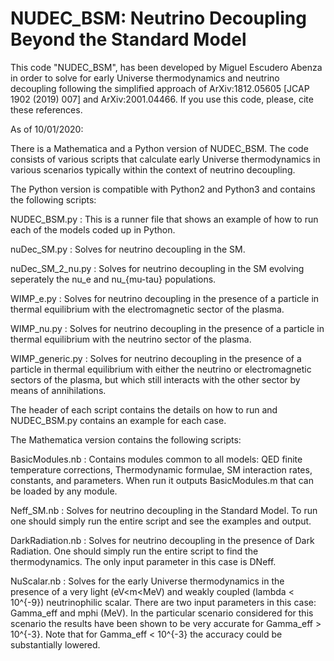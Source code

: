 # NUDEC_BSM: Neutrino Decoupling Beyond the Standard Model

This code "NUDEC_BSM", has been developed by Miguel Escudero Abenza in order to solve for early Universe thermodynamics and neutrino decoupling following the simplified approach of ArXiv:1812.05605 [JCAP 1902 (2019) 007] and ArXiv:2001.04466. If you use this code, please, cite these references. 

As of 10/01/2020:

There is a Mathematica and a Python version of NUDEC_BSM. The code consists of various scripts that calculate early Universe thermodynamics in various scenarios typically within the context of neutrino decoupling. 

The Python version is compatible with Python2 and Python3 and contains the following scripts:

NUDEC_BSM.py          : This is a runner file that shows an example of how to run each of the models coded up in Python. 

nuDec_SM.py           : Solves for neutrino decoupling in the SM.

nuDec_SM_2_nu.py      : Solves for neutrino decoupling in the SM evolving seperately the nu_e and nu_{mu-tau} populations.

WIMP_e.py             : Solves for neutrino decoupling in the presence of a particle in thermal equilibrium with the electromagnetic sector of the plasma.

WIMP_nu.py            : Solves for neutrino decoupling in the presence of a particle in thermal equilibrium with the neutrino sector of the plasma.

WIMP_generic.py       : Solves for neutrino decoupling in the presence of a particle in thermal equilibrium with either the neutrino or electromagnetic sectors of the plasma, but which still interacts with the other sector by means of annihilations. 

The header of each script contains the details on how to run and NUDEC_BSM.py contains an example for each case. 

The Mathematica version contains the following scripts:

BasicModules.nb     : Contains modules common to all models: QED finite temperature corrections, Thermodynamic formulae, SM interaction rates, constants, and parameters. When run it outputs BasicModules.m that can be loaded by any module.

Neff_SM.nb          : Solves for neutrino decoupling in the Standard Model. To run one should simply run the entire script and see the examples and output.

DarkRadiation.nb    : Solves for neutrino decoupling in the presence of Dark Radiation. One should simply run the entire script to find the thermodynamics. The only input parameter in this case is DNeff. 

NuScalar.nb         : Solves for the early Universe thermodynamics in the presence of a very light (eV<m<MeV) and weakly coupled (lambda < 10^{-9}) neutrinophilic scalar. There are two input parameters in this case: Gamma_eff and mphi (MeV). In the particular scenario considered for this scenario the results have been shown to be very accurate for Gamma_eff > 10^{-3}. Note that for Gamma_eff < 10^{-3} the accuracy could be substantially lowered. 
